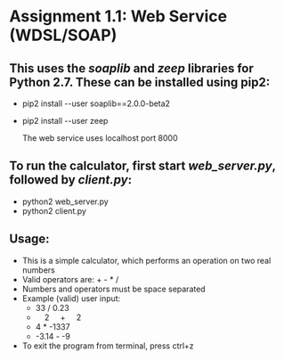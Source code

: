 # Assignment 1.1: Web Service (WDSL/SOAP)

## This uses the _soaplib_ and _zeep_ libraries for Python 2.7. These can be installed using pip2:
- pip2 install --user soaplib==2.0.0-beta2
- pip2 install --user zeep

    The web service uses localhost port 8000 

## To run the calculator, first start _web_server.py_, followed by _client.py_:
- python2 web_server.py
- python2 client.py

## Usage:
- This is a simple calculator, which performs an operation on two real numbers
- Valid operators are: + - * /
- Numbers and operators must be space separated
- Example (valid) user input:
    - 33 / 0.23
    - &nbsp;&nbsp;&nbsp; 2 &nbsp;&nbsp;&nbsp; + &nbsp;&nbsp;&nbsp; 2
    - 4 * -1337
    - -3.14 - -9
- To exit the program from terminal, press ctrl+z